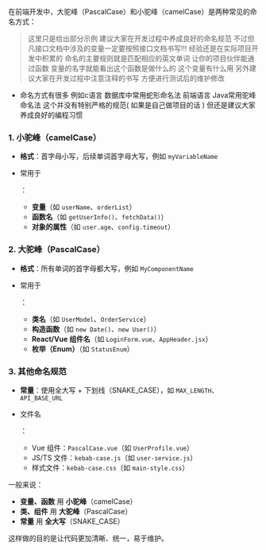在前端开发中，大驼峰（PascalCase）和小驼峰（camelCase）是两种常见的命名方式：

> 这里只是给出部分示例 建议大家在开发过程中养成良好的命名规范 不过但凡接口文档中涉及的变量一定要按照接口文档书写!!! 经验还是在实际项目开发中积累的 命名的主要规则就是匹配相应的英文单词 让你的项目伙伴能通过函数 变量的名字就能看出这个函数是做什么的 这个变量有什么用 另外建议大家在开发过程中注意注释的书写 方便进行测试后的维护修改

- 命名方式有很多 例如c语言 数据库中常用蛇形命名法    前端语言 Java常用驼峰命名法 这个并没有特别严格的规范( 如果是自己做项目的话 ) 但还是建议大家养成良好的编程习惯

### **1. 小驼峰（camelCase）**

- **格式**：首字母小写，后续单词首字母大写，例如 `myVariableName`

- 常用于

  ：

  - **变量**（如 `userName`、`orderList`）
  - **函数名**（如 `getUserInfo()`、`fetchData()`）
  - **对象的属性**（如 `user.age`、`config.timeout`）

### **2. 大驼峰（PascalCase）**

- **格式**：所有单词的首字母都大写，例如 `MyComponentName`

- 常用于

  ：

  - **类名**（如 `UserModel`、`OrderService`）
  - **构造函数**（如 `new Date()`、`new User()`）
  - **React/Vue 组件名**（如 `LoginForm.vue`、`AppHeader.jsx`）
  - **枚举（Enum）**（如 `StatusEnum`）

### **3. 其他命名规范**

- **常量**：使用全大写 + 下划线（SNAKE_CASE），如 `MAX_LENGTH`、`API_BASE_URL`

- 文件名

  ：

  - Vue 组件：`PascalCase.vue`（如 `UserProfile.vue`）
  - JS/TS 文件：`kebab-case.js`（如 `user-service.js`）
  - 样式文件：`kebab-case.css`（如 `main-style.css`）

一般来说：

- **变量、函数** 用 **小驼峰**（camelCase）
- **类、组件** 用 **大驼峰**（PascalCase）
- **常量** 用 **全大写**（SNAKE_CASE）

这样做的目的是让代码更加清晰、统一，易于维护。